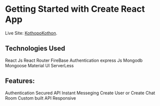 # Getting Started with Create React App

Live Site: [KothopoKothon](https://real-time-chat-app-c5ac0.web.app/).

## Technologies Used

React Js
React Router
FireBase Authentication
express Js
Mongodb
Mongoose
Material UI
ServerLess

## Features:

Authentication
Secured API
Instant Messeging
Create User or Create Chat Room
Custom built API
Responsive
